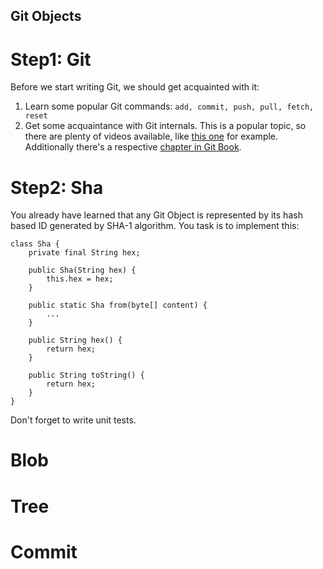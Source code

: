 Git Objects
-----------

# Step1: Git

Before we start writing Git, we should get acquainted with it:

1. Learn some popular Git commands: `add, commit, push, pull, fetch, reset`
2. Get some acquaintance with Git internals. This is a popular topic, so there are plenty of videos available, like [this one](https://www.youtube.com/watch?v=MyvyqdQ3OjI) for example. Additionally there's a respective [chapter in Git Book](https://git-scm.com/book/en/v2/Git-Internals-Git-Objects).

# Step2: Sha

You already have learned that any Git Object is represented by its hash based ID generated by SHA-1 algorithm. You task is to implement this:

```
class Sha {
    private final String hex;
    
    public Sha(String hex) {
        this.hex = hex;
    }
    
    public static Sha from(byte[] content) {
        ...
    }
    
    public String hex() {
        return hex;
    }
    
    public String toString() {
        return hex;
    }
}
```

Don't forget to write unit tests.

# Blob

# Tree

# Commit